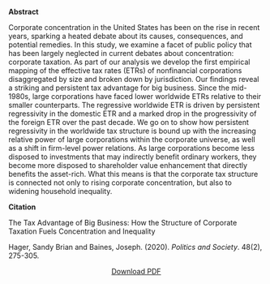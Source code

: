 
<b>Abstract</b>

Corporate concentration in the United States has been on the rise in recent years, sparking a heated debate about its causes, consequences, and potential remedies. In this study, we examine a facet of public policy that has been largely neglected in current debates about concentration: corporate taxation. As part of our analysis we develop the first empirical mapping of the effective tax rates (ETRs) of nonfinancial corporations disaggregated by size and broken down by jurisdiction. Our findings reveal a striking and persistent tax advantage for big business. Since the mid-1980s, large corporations have faced lower worldwide ETRs relative to their smaller counterparts. The regressive worldwide ETR is driven by persistent regressivity in the domestic ETR and a marked drop in the progressivity of the foreign ETR over the past decade. We go on to show how persistent regressivity in the worldwide tax structure is bound up with the increasing relative power of large corporations within the corporate universe, as well as a shift in firm-level power relations. As large corporations become less disposed to investments that may indirectly benefit ordinary workers, they become more disposed to shareholder value enhancement that directly benefits the asset-rich. What this means is that the corporate tax structure is connected not only to rising corporate concentration, but also to widening household inequality.


<b>Citation</b>

The Tax Advantage of Big Business: How the Structure of Corporate Taxation Fuels Concentration and Inequality

Hager, Sandy Brian and Baines, Joseph. (2020). <i>Politics and Society</i>. 48(2), 275-305.

<div style="text-align:center">
<a href="https://bnarchives.yorku.ca/637/2/20200300_hager_baines_the_tax_advantage_of_big_business_pas.pdf">Download PDF</a>
</div>





